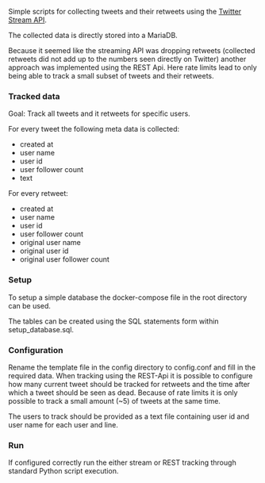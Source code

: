 Simple scripts for collecting tweets and their retweets using the [Twitter Stream API](https://developer.twitter.com/en/docs/tutorials/consuming-streaming-data.html).

The collected data is directly stored into a MariaDB.

Because it seemed like the streaming API was dropping retweets (collected retweets did not add up
to the numbers seen directly on Twitter) another approach was implemented using the REST Api.
Here rate limits lead to only being able to track a small subset of tweets and their retweets.

### Tracked data
Goal: Track all tweets and it retweets for specific users.

For every tweet the following meta data is collected:
- created at
- user name
- user id
- user follower count
- text

For every retweet:
- created at
- user name 
- user id
- user follower count
- original user name 
- original user id
- original user follower count 


### Setup
To setup a simple database the docker-compose file in the root directory can be used.

The tables can be created using the SQL statements form within setup_database.sql.

### Configuration
Rename the template file in the config directory to config.conf and fill in the required data.
When tracking using the REST-Api it is possible to configure how many current tweet should be tracked for retweets and
the time after which a tweet should be seen as dead. Because of rate limits it is only possible to track a small amount 
(~5) of tweets at the same time.

The users to track should be provided as a text file containing user id and user name for each user and line.


### Run
If configured correctly run the either stream or REST tracking through standard Python script execution.